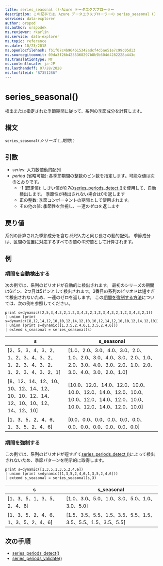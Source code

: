 ```yaml
---
title: series_seasonal ()-Azure データエクスプローラー
description: この記事では、Azure データエクスプローラーの series_seasonal () について説明します。
services: data-explorer
author: orspod
ms.author: orspodek
ms.reviewer: rkarlin
ms.service: data-explorer
ms.topic: reference
ms.date: 10/23/2018
ms.openlocfilehash: fb1f07c4b964615342adcf4d5ae51e7c99c05d13
ms.sourcegitcommit: 09da3f26b4235368297b8b9b604d4282228a443c
ms.translationtype: MT
ms.contentlocale: ja-JP
ms.lasthandoff: 07/28/2020
ms.locfileid: "87351286"
---
```

# <a name="series_seasonal"></a>series_seasonal()

検出または指定された季節期間に従って、系列の季節成分を計算します。

## <a name="syntax"></a>構文

`series_seasonal(`*シリーズ* `[,`*期間*`])`

## <a name="arguments"></a>引数

* *series*: 入力数値動的配列
* *period* (省略可能): 各季節期間の整数のビン数を指定します。可能な値は次のとおりです。
    *  -1 (既定値): しきい値が*0.7*の[series_periods_detect ()](series-periods-detectfunction.md)を使用して、自動検出します。 季節性が検出されない場合は0を返します
    * 正の整数: 季節コンポーネントの期間として使用されます。
    * その他の値: 季節性を無視し、一連のゼロを返します

## <a name="returns"></a>戻り値

系列の計算された季節成分を含む*系列*入力と同じ長さの動的配列。 季節成分は、区間の位置に対応するすべての値の*中央*値として計算されます。

## <a name="examples"></a>例

### <a name="auto-detect-the-period"></a>期間を自動検出する

次の例では、系列のピリオドが自動的に検出されます。 最初のシリーズの期間は6ビン、2つ目は5ビンとして検出されます。3番目の系列のピリオドは短すぎて検出されないため、一連のゼロを返します。 この[期間を強制する方法](#force-a-period)については、次の例を参照してください。

<!-- csl: https://help.kusto.windows.net:443/Samples -->
```kusto
print s=dynamic([2,5,3,4,3,2,1,2,3,4,3,2,1,2,3,4,3,2,1,2,3,4,3,2,1])
| union (print s=dynamic([8,12,14,12,10,10,12,14,12,10,10,12,14,12,10,10,12,14,12,10]))
| union (print s=dynamic([1,3,5,2,4,6,1,3,5,2,4,6]))
| extend s_seasonal = series_seasonal(s)
```

|s|s_seasonal|
|---|---|
|[2、5、3、4、3、2、1、2、3、4、3、2、1、2、3、4、3、2、1、2、3、4、3、2、1]|[1.0、2.0、3.0、4.0、3.0、2.0、1.0、2.0、3.0、4.0、3.0、2.0、1.0、2.0、3.0、4.0、3.0、2.0、1.0、2.0、3.0、4.0、3.0、2.0、1.0]|
|[8、12、14、12、10、10、12、14、12、10、10、12、14、12、10、10、12、14、12、10]|[10.0、12.0、14.0、12.0、10.0、10.0、12.0、14.0、12.0、10.0、10.0、12.0、14.0、12.0、10.0、10.0、12.0、14.0、12.0、10.0]|
|[1、3、5、2、4、6、1、3、5、2、4、6]|[0.0、0.0、0.0、0.0、0.0、0.0、0.0、0.0、0.0、0.0、0.0、0.0]|

### <a name="force-a-period"></a>期間を強制する

この例では、系列のピリオドが短すぎて[series_periods_detect ()](series-periods-detectfunction.md)によって検出されないため、季節パターンを明示的に取得します。

<!-- csl: https://help.kusto.windows.net:443/Samples -->
```kusto
print s=dynamic([1,3,5,1,3,5,2,4,6]) 
| union (print s=dynamic([1,3,5,2,4,6,1,3,5,2,4,6]))
| extend s_seasonal = series_seasonal(s,3)
```

|s|s_seasonal|
|---|---|
|[1、3、5、1、3、5、2、4、6]|[1.0、3.0、5.0、1.0、3.0、5.0、1.0、3.0、5.0]|
|[1、3、5、2、4、6、1、3、5、2、4、6]|[1.5、3.5、5.5、1.5、3.5、5.5、1.5、3.5、5.5、1.5、3.5、5.5]|
 
## <a name="next-steps"></a>次の手順

* [series_periods_detect()](series-periods-detectfunction.md)
* [series_periods_validate()](series-periods-validatefunction.md)
